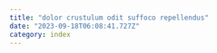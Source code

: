 ```yaml
---
title: "dolor crustulum odit suffoco repellendus"
date: "2023-09-18T06:08:41.727Z"
category: index
---
```

